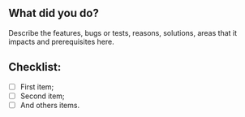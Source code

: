 ## What did you do?
Describe the features, bugs or tests, reasons, solutions, areas that it impacts and prerequisites here.

## Checklist:
- [ ] First item;
- [ ] Second item;
- [ ] And others items.
